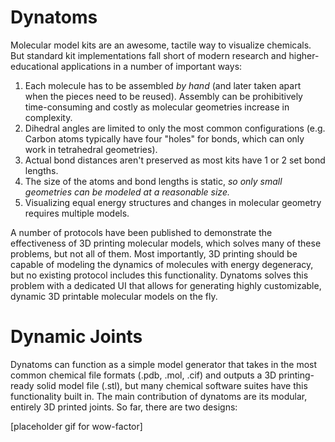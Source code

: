 # Dynatoms

Molecular model kits are an awesome, tactile way to visualize chemicals. But standard kit implementations fall short of modern research and higher-educational applications in a number of important ways:

1. Each molecule has to be assembled *by hand* (and later taken apart when the pieces need to be reused). Assembly can be prohibitively time-consuming and costly as molecular geometries increase in complexity.
2. Dihedral angles are limited to only the most common configurations (e.g. Carbon atoms typically have four "holes" for bonds, which can only work in tetrahedral geometries).
3. Actual bond distances aren't preserved as most kits have 1 or 2 set bond lengths.
4. The size of the atoms and bond lengths is static, *so only small geometries can be modeled at a reasonable size.*
5. Visualizing equal energy structures and changes in molecular geometry requires multiple models.

A number of protocols have been published to demonstrate the effectiveness of 3D printing molecular models, which solves many of these problems, but not all of them. Most importantly, 3D printing should be capable of modeling the dynamics of molecules with energy degeneracy, but no existing protocol includes this functionality. Dynatoms solves this problem with a dedicated UI that allows for generating highly customizable, dynamic 3D printable molecular models on the fly. 

# Dynamic Joints

Dynatoms can function as a simple model generator that takes in the most common chemical file formats (.pdb, .mol, .cif) and outputs a 3D printing-ready solid model file (.stl), but many chemical software suites have this functionality built in.
The main contribution of dynatoms are its modular, entirely 3D printed joints. So far, there are two designs:

[placeholder gif for wow-factor]
